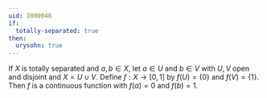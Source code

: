 ```yaml
---
uid: I000048
if:
  totally-separated: true
then:
  urysohn: true
---
```

If $X$ is totally separated and $a,b \in X$, let $a \in U$ and $b \in V$ with $U,V$ open and disjoint and $X=U \cup V$. Define $f:X \rightarrow [0,1]$ by $f(U)=\{0\}$ and $f(V)=\{1\}$. Then $f$ is a continuous function with $f(a)=0$ and $f(b)=1$.

